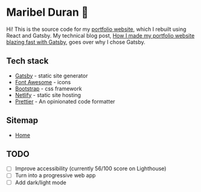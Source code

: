 # Maribel Duran :blue_heart:

Hi! This is the source code for my [portfolio website](https://maribelduran.com), which I rebuilt using React and Gatsby. My technical blog post, [How I made my portfolio website blazing fast with Gatsby](https://medium.freecodecamp.org/how-i-made-my-portfolio-website-blazing-fast-with-gatsby-82ccddc2f671), goes over why I chose Gatsby. 

## Tech stack

- [Gatsby](https://gatsbyjs.org/) - static site generator
- [Font Awesome](https://fontawesome.com/) - icons
- [Bootstrap](https://getbootstrap.com/) - css framework
- [Netlify](https://www.netlify.com/) - static site hosting
- [Prettier](https://prettier.io/) - An opinionated code formatter

## Sitemap

- [Home](https://maribelduran.com)

## TODO

- [ ] Improve accessibility (currently 56/100 score on Lighthouse)
- [ ] Turn into a progressive web app
- [ ] Add dark/light mode
